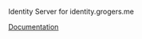 Identity Server for identity.grogers.me

[Documentation](http://docs.identityserver.io/en/latest/index.html)